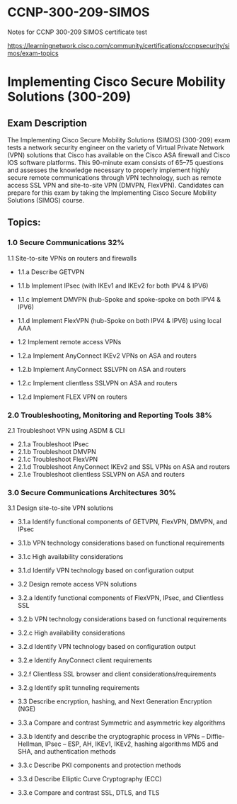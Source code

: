 # CCNP-300-209-SIMOS
Notes for CCNP 300-209 SIMOS certificate test

https://learningnetwork.cisco.com/community/certifications/ccnpsecurity/simos/exam-topics

# Implementing Cisco Secure Mobility Solutions (300-209)
 
## Exam Description
 
The Implementing Cisco Secure Mobility Solutions (SIMOS) (300-209) exam tests a network security engineer on the variety of Virtual Private Network (VPN) solutions that Cisco has available on the Cisco ASA firewall and Cisco IOS software platforms. This 90-minute exam consists of 65–75 questions and assesses the knowledge necessary to properly implement highly secure remote communications through VPN technology, such as remote access SSL VPN and site-to-site VPN (DMVPN, FlexVPN). Candidates can prepare for this exam by taking the Implementing Cisco Secure Mobility Solutions (SIMOS) course.

## Topics:
### 1.0 Secure Communications 32%

1.1 Site-to-site VPNs on routers and firewalls
    
- 1.1.a Describe GETVPN
- 1.1.b Implement IPsec (with IKEv1 and IKEv2 for both IPV4 & IPV6)
- 1.1.c Implement DMVPN (hub-Spoke and spoke-spoke on both IPV4 & IPV6)
- 1.1.d Implement FlexVPN (hub-Spoke on both IPV4 & IPV6) using local AAA
  
- 1.2 Implement remote access VPNs
    
- 1.2.a Implement AnyConnect IKEv2 VPNs on ASA and routers
- 1.2.b Implement AnyConnect SSLVPN on ASA and routers
- 1.2.c Implement clientless SSLVPN on ASA and routers
- 1.2.d Implement FLEX VPN on routers

### 2.0 Troubleshooting, Monitoring and Reporting Tools 38%

2.1 Troubleshoot VPN using ASDM & CLI
    
- 2.1.a Troubleshoot IPsec
- 2.1.b Troubleshoot DMVPN
- 2.1.c Troubleshoot FlexVPN
- 2.1.d Troubleshoot AnyConnect IKEv2 and SSL VPNs on ASA and routers
- 2.1.e Troubleshoot clientless SSLVPN on ASA and routers

### 3.0 Secure Communications Architectures 30%

3.1 Design site-to-site VPN solutions
    
- 3.1.a Identify functional components of GETVPN, FlexVPN, DMVPN, and IPsec
- 3.1.b VPN technology considerations based on functional requirements
- 3.1.c High availability considerations
- 3.1.d Identify VPN technology based on configuration output
  
- 3.2 Design remote access VPN solutions
    
- 3.2.a Identify functional components of FlexVPN, IPsec, and Clientless SSL
- 3.2.b VPN technology considerations based on functional requirements
- 3.2.c High availability considerations
- 3.2.d Identify VPN technology based on configuration output
- 3.2.e Identify AnyConnect client requirements
- 3.2.f Clientless SSL browser and client considerations/requirements
- 3.2.g Identify split tunneling requirements
  
- 3.3 Describe encryption, hashing, and Next Generation Encryption (NGE)
    
- 3.3.a Compare and contrast Symmetric and asymmetric key algorithms
- 3.3.b Identify and describe the cryptographic process in VPNs – Diffie-Hellman, IPsec – ESP, AH, IKEv1, IKEv2, hashing algorithms MD5 and SHA, and authentication methods
- 3.3.c Describe PKI components and protection methods
- 3.3.d Describe Elliptic Curve Cryptography (ECC)
- 3.3.e Compare and contrast SSL, DTLS, and TLS
